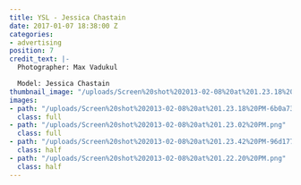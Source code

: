 ```yaml
---
title: YSL - Jessica Chastain
date: 2017-01-07 18:38:00 Z
categories:
- advertising
position: 7
credit_text: |-
  Photographer: Max Vadukul

  Model: Jessica Chastain
thumbnail_image: "/uploads/Screen%20shot%202013-02-08%20at%201.23.18%20PM.png"
images:
- path: "/uploads/Screen%20shot%202013-02-08%20at%201.23.18%20PM-6b0a73.png"
  class: full
- path: "/uploads/Screen%20shot%202013-02-08%20at%201.23.02%20PM.png"
  class: full
- path: "/uploads/Screen%20shot%202013-02-08%20at%201.23.42%20PM-96d177.png"
  class: half
- path: "/uploads/Screen%20shot%202013-02-08%20at%201.22.20%20PM.png"
  class: half
---
```


